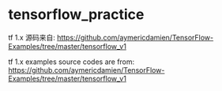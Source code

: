 # tensorflow_practice
tf 1.x 源码来自:
https://github.com/aymericdamien/TensorFlow-Examples/tree/master/tensorflow_v1


tf 1.x examples source codes are from:
https://github.com/aymericdamien/TensorFlow-Examples/tree/master/tensorflow_v1
